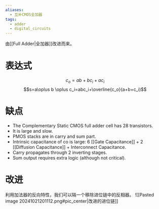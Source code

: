 ```yaml
---
aliases:
  - 互补CMOS全加器
tags:
  - adder
  - digital_circuits
---
```

由[[Full Adder|全加器]]改进而来。
# 表达式
$$c_o=ab+bc_i+ac_i$$
$$s=a\oplus b \oplus c_i=abc_i+\overline{c_o}(a+b+c_i)$$
# 缺点

- The Complementary Static CMOS full adder cell has 28 transistors.
- It is large and slow.
- PMOS stacks are in carry and sum part.
- Intrinsic capacitance of co is large: 6 [[Gate Capacitance]] + 2 [[Diffusion Capacitance]] + Interconnect Capacitance.
- Carry propagates through 2 inverting stages.
- Sum output requires extra logic (although not critical).

# 改进

利用加法器的反向特性，我们可以隔一个移除进位链中的反相器。
![[Pasted image 20241021201112.png#pic_center|改进的进位链]]
